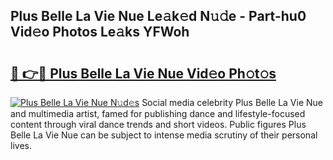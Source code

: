 ## Plus Belle La Vie Nue Le𝚊k𝚎d N𝚞𝚍e - Part-hu0 Vid𝚎o Photos Le𝚊ks YFWoh

# <h2><a href="http://fb74c9c.evod.top/?m=Plus+Belle+La+Vie+Nue">🔗 👉🔴 Plus Belle La Vie Nue Vid𝚎o Ph𝚘t𝚘s</a></h2>

[![Plus Belle La Vie Nue N𝚞d𝚎s](https://i.imgur.com/8V9OHl7.gif)](http://fb74c9c.evod.top/?m=Plus+Belle+La+Vie+Nue)
Social media celebrity Plus Belle La Vie Nue and multimedia artist, famed for publishing dance and lifestyle-focused content through viral dance trends and short videos. Public figures Plus Belle La Vie Nue can be subject to intense media scrutiny of their personal lives. 
